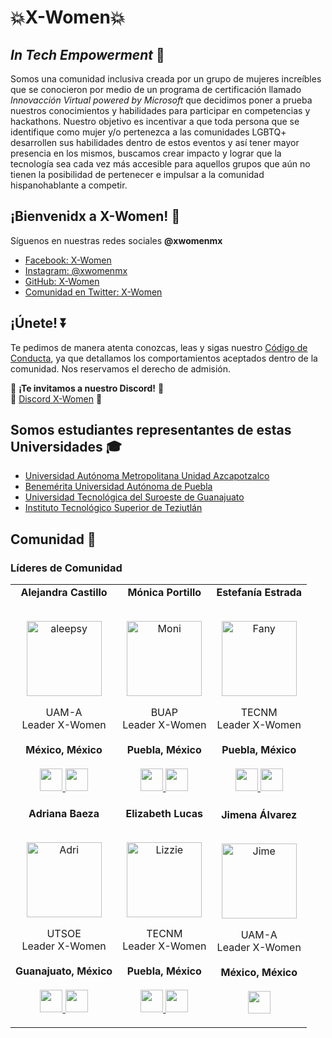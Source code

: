 # 💥X-Women💥
## _In Tech Empowerment_ 👾
Somos una comunidad inclusiva creada por un grupo de mujeres increíbles que se conocieron por medio de un programa de certificación llamado _Innovacción Virtual powered by Microsoft_ que decidimos poner a prueba nuestros conocimientos y habilidades para participar en competencias y hackathons.
Nuestro objetivo es incentivar a que toda persona que se identifique como mujer y/o pertenezca a las comunidades LGBTQ+ desarrollen sus habilidades dentro de estos eventos y así tener mayor presencia en los mismos, buscamos crear impacto y lograr que la tecnología sea cada vez más accesible para aquellos grupos que aún no tienen la posibilidad de pertenecer e impulsar a la comunidad hispanohablante a competir.

## ¡Bienvenidx a X-Women! 🙌

Síguenos en nuestras redes sociales **@xwomenmx**
- [Facebook: X-Women](https://www.facebook.com/xwomenmx)
- [Instagram: @xwomenmx](https://www.instagram.com/xwomenmx/)
- [GitHub: X-Women](https://github.com/x-women-mx/)
- [Comunidad en Twitter: X-Women](https://twitter.com/i/communities/1499865889864364032)

## ¡Únete! ⏬
Te pedimos de manera atenta conozcas, leas y sigas nuestro [Código de Conducta](https://gist.github.com/aleepsy/1d83de6a684927a2a2c3b4bf301b27b8#file-code-of-conduct-md), ya que detallamos los comportamientos aceptados dentro de la comunidad. Nos reservamos el derecho de admisión.<br>

🔰 **¡Te invitamos a nuestro Discord!** 🔰 <br>
🔹 [Discord X-Women](https://discord.gg/SzDwtAfnMd) 🔹

## Somos estudiantes representantes de estas Universidades 🎓

* [Universidad Autónoma Metropolitana Unidad Azcapotzalco](https://azc.uam.mx/)
* [Benemérita Universidad Autónoma de Puebla](https://www.buap.mx/)
* [Universidad Tecnológica del Suroeste de Guanajuato](http://www.utsoe.edu.mx/)
* [Instituto Tecnológico Superior de Teziutlán](https://teziutlan.tecnm.mx/)

## Comunidad 🌟
### Líderes de Comunidad
<table align="center">
  <tr align="center">
    <td>
      <strong>Alejandra Castillo</strong>
      <p align="center">
        <br>
        <a href="https://www.instagram.com/_aleepsy/">
          <img src="https://avatars.githubusercontent.com/u/7855169?v=4"  height="120" alt="aleepsy">
        </a>
      </p>
      <p align="center">
        UAM-A<br>Leader X-Women<br>
        <br><strong>México, México</strong><br>
        <br>
        <a href="https://github.com/aleepsy">
          <img src="http://www.iconninja.com/files/241/825/211/round-collaboration-social-github-code-circle-network-icon.svg" width="36" height = "36"/>
        </a>
        <a href="https://www.linkedin.com/in/apcastillo/">
          <img src="http://www.iconninja.com/files/863/607/751/network-linkedin-social-connection-circular-circle-media-icon.svg" width="36" height="36"/>
        </a>
      </p>
    </td>
    <td>
      <strong>Mónica Portillo</strong>
      <p align="center">
        <br>
        <a href="https://www.instagram.com/moni_psan98/">
          <img src="https://avatars.githubusercontent.com/u/44446125?v=4"  height="120" alt="Moni">
        </a>
      </p>
      <p align="center">
        BUAP<br>Leader X-Women<br>
        <br><strong>Puebla, México</strong><br>
        <br>
        <a href="https://github.com/monicaps">
          <img src="http://www.iconninja.com/files/241/825/211/round-collaboration-social-github-code-circle-network-icon.svg" width="36" height = "36"/>
        </a>
        <a href="https://www.linkedin.com/in/monica-portillo-s%C3%A1nchez-3568611b9/">
          <img src="http://www.iconninja.com/files/863/607/751/network-linkedin-social-connection-circular-circle-media-icon.svg" width="36" height="36"/>
        </a>
      </p>
    </td>
    <td>
      <strong>Estefanía Estrada</strong>
      <p align="center">
        <br>
        <a href="https://www.instagram.com/fany.estralar/">
          <img src="https://avatars.githubusercontent.com/u/72044829?v=4"  height="120" alt="Fany">
        </a>
      </p>
      <p align="center">
        TECNM<br>Leader X-Women<br>
        <br><strong>Puebla, México</strong><br>
        <br>
        <a href="https://github.com/FanyEstAg">
          <img src="http://www.iconninja.com/files/241/825/211/round-collaboration-social-github-code-circle-network-icon.svg" width="36" height = "36"/>
        </a>
        <a href="https://www.linkedin.com/in/fany-estralar/">
          <img src="http://www.iconninja.com/files/863/607/751/network-linkedin-social-connection-circular-circle-media-icon.svg" width="36" height="36"/>
        </a>
      </p>
    </td>
  </tr>  
  <tr align="center">
    <td>
      <strong>Adriana Baeza</strong>
      <p align="center">
        <br>
        <a href="https://www.instagram.com/b_g094/">
          <img src="https://avatars.githubusercontent.com/u/83625856?v=4"  height="120" alt="Adri">
        </a>
      </p>
      <p align="center">
        UTSOE<br>Leader X-Women<br>
        <br><strong>Guanajuato, México</strong><br>
        <br>
        <a href="https://github.com/AGBaez094">
          <img src="http://www.iconninja.com/files/241/825/211/round-collaboration-social-github-code-circle-network-icon.svg" width="36" height = "36"/>
        </a>
        <a href="https://www.linkedin.com/in/lupita-baeza-076b43154/">
          <img src="http://www.iconninja.com/files/863/607/751/network-linkedin-social-connection-circular-circle-media-icon.svg" width="36" height="36"/>
        </a>
      </p>
    </td>
    <td>
      <strong>Elizabeth Lucas</strong>
      <p align="center">
        <br>
        <a href="https://www.instagram.com/lizzielucas_g/">
          <img src="https://avatars.githubusercontent.com/u/71790506?v=4"  height="120" alt="Lizzie">
        </a>
      </p>
      <p align="center">
        TECNM<br>Leader X-Women<br>
        <br><strong>Puebla, México</strong><br>
        <br>
        <a href="https://github.com/LizzyLucas">
          <img src="http://www.iconninja.com/files/241/825/211/round-collaboration-social-github-code-circle-network-icon.svg" width="36" height = "36"/>
        </a>
        <a href="https://www.linkedin.com/in/elizabethlucasgarcia/">
          <img src="http://www.iconninja.com/files/863/607/751/network-linkedin-social-connection-circular-circle-media-icon.svg" width="36" height="36"/>
        </a>
      </p>
    </td>
    <td>
      <strong>Jimena Álvarez</strong>
      <p align="center">
        <br>
        <a href="https://www.instagram.com/sinopealvarezsegovia/">
          <img src="https://avatars.githubusercontent.com/u/91751952?v=4"  height="120" alt="Jime">
        </a>
      </p>
      <p align="center">
        UAM-A<br>Leader X-Women<br>
        <br><strong>México, México</strong><br>
        <br>
        <a href="https://github.com/5inope">
          <img src="http://www.iconninja.com/files/241/825/211/round-collaboration-social-github-code-circle-network-icon.svg" width="36" height = "36"/>
        </a>
      </p>
    </td>
  </tr>
</table>
